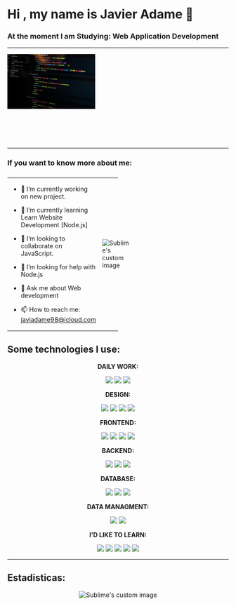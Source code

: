 # Hi , my name is Javier Adame 👋  
### At the moment I am Studying: Web Application Development

<hr>
<p  style="width:200px ; height: 200px;" >
<img src="https://github.com/ADAME98/ADAME98/blob/main/programacion1.jpg" />
</p>
<hr>

### If you want to know more about me:

<table style="display: grid; grid-template-columns: 50% 50%;">
<tr>
<td>
  
- 🔭 I’m currently working on new project.
  
- 🌱 I’m currently learning Learn Website Development [Node.js]
  
- 👯 I’m looking to collaborate on JavaScript.
  
- 🤔 I’m looking for help with Node.js
  
- 💬 Ask me about Web development
  
- 📫 How to reach me: javiadame98@icloud.com
  
</td>
<td>
<img src="https://github-readme-stats.vercel.app/api/top-langs/?username=ADAME98&layout=compact&theme=dark" alt="Sublime's custom image"/>
</td>
</tr>
</table>

## Some technologies I use:


<p align="center"><b>DAILY WORK:</b></p>
<p  align="center">
<img src="https://img.shields.io/badge/GitHub-181717.svg?style=for-the-badge&logo=GitHub&logoColor=white">    <img src="https://img.shields.io/badge/Git-F05032.svg?style=for-the-badge&logo=Git&logoColor=white">    <img src="https://img.shields.io/badge/Visual%20Studio%20Code-007ACC.svg?style=for-the-badge&logo=Visual-Studio-Code&logoColor=white"></p>

<p align="center"><b>DESIGN:</b></p>

<p  align="center">
<img src="https://img.shields.io/badge/Figma-F24E1E?style=for-the-badge&logo=figma&logoColor=white">    <img src="https://img.shields.io/badge/Canva-%2300C4CC.svg?&style=for-the-badge&logo=Canva&logoColor=white">    <img src="https://img.shields.io/badge/Adobe%20XD-FF61F6.svg?style=for-the-badge&logo=Adobe-XD&logoColor=white">       <img src="https://img.shields.io/badge/Adobe%20Photoshop-31A8FF.svg?style=for-the-badge&logo=Adobe-Photoshop&logoColor=white">
</p>

<p align="center"><b>FRONTEND:</b></p>

<p  align="center">
<img src="https://img.shields.io/badge/HTML5-E34F26?style=for-the-badge&logo=html5&logoColor=white">    <img src="https://img.shields.io/badge/CSS3-1572B6?style=for-the-badge&logo=css3&logoColor=white">    <img src="https://img.shields.io/badge/Sass-CC6699?style=for-the-badge&logo=sass&logoColor=white">    <img src="https://img.shields.io/badge/JavaScript-F7DF1E.svg?style=for-the-badge&logo=JavaScript&logoColor=black">
</p>

<p align="center"><b>BACKEND:</b></p>

<p  align="center">
<img src="https://img.shields.io/badge/Node.js-339933.svg?style=for-the-badge&logo=nodedotjs&logoColor=white">    <img src="https://img.shields.io/badge/PHP-777BB4?style=for-the-badge&logo=php&logoColor=white">    <img src="https://img.shields.io/badge/Java-007396?style=for-the-badge&logo=java&logoColor=white&labelColor=101010">
</p>

<p align="center"><b>DATABASE:</b></p>

<p  align="center">
<img src="https://img.shields.io/badge/MySQL-4479A1.svg?style=for-the-badge&logo=MySQL&logoColor=white">    <img src="https://img.shields.io/badge/MongoDB-47A248.svg?style=for-the-badge&logo=MongoDB&logoColor=white">    <img src="https://img.shields.io/badge/Firebase-FFCA28.svg?style=for-the-badge&logo=Firebase&logoColor=black">
</p>

<p align="center"><b>DATA MANAGMENT:</b></p>

<p  align="center">
<img src="https://img.shields.io/badge/JSON-000000.svg?style=for-the-badge&logo=JSON&logoColor=white">
<img src="https://img.shields.io/badge/jQuery-0769AD.svg?style=for-the-badge&logo=jQuery&logoColor=white">
</p>


<p align="center"><b>I'D LIKE TO LEARN:</b></p>

<p  align="center">
<img src="https://img.shields.io/badge/Kotlin-7F52FF.svg?style=for-the-badge&logo=Kotlin&logoColor=white">
<img src="https://img.shields.io/badge/React-20232A?style=for-the-badge&logo=react&logoColor=61DAFB">
<img src="https://img.shields.io/badge/Vue.js-4FC08D.svg?style=for-the-badge&logo=vuedotjs&logoColor=white">
<img src="https://img.shields.io/badge/Bootstrap-7952B3.svg?style=for-the-badge&logo=Bootstrap&logoColor=white">
<img src="https://img.shields.io/badge/AngularJS-E23237.svg?style=for-the-badge&logo=AngularJS&logoColor=white">
</p>

<hr>

## Estadisticas:

<p align="center">
<img src="https://github-readme-stats.vercel.app/api?username=ADAME98&show_icons=true&theme=dark" alt="Sublime's custom image"/>
</p>
